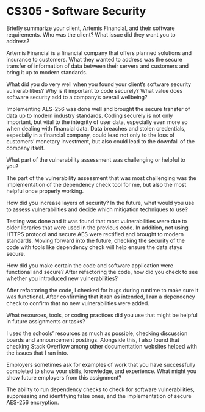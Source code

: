 # CS305 - Software Security
Briefly summarize your client, Artemis Financial, and their software requirements. Who was the client? What issue did they want you to address?

Artemis Financial is a financial company that offers planned solutions and insurance to customers. What they wanted to address was the secure transfer of information of data between their servers and customers and bring it up to modern standards. 

What did you do very well when you found your client’s software security vulnerabilities? Why is it important to code securely? What value does software security add to a company’s overall wellbeing?

Implementing AES-256 was done well and brought the secure transfer of data up to modern industry standards. Coding securely is not only important, but vital to the integrity of user data, especially even more so when dealing with financial data. Data breaches and stolen credentials, especially in a financial company, could lead not only to the loss of customers’ monetary investment, but also could lead to the downfall of the company itself. 

What part of the vulnerability assessment was challenging or helpful to you?

The part of the vulnerability assessment that was most challenging was the implementation of the dependency check tool for me, but also the most helpful once properly working.

How did you increase layers of security? In the future, what would you use to assess vulnerabilities and decide which mitigation techniques to use?

Testing was done and it was found that most vulnerabilities were due to older libraries that were used in the previous code. In addition, not using HTTPS protocol and secure AES were rectified and brought to modern standards. Moving forward into the future, checking the security of the code with tools like dependency check will help ensure the data stays secure. 

How did you make certain the code and software application were functional and secure? After refactoring the code, how did you check to see whether you introduced new vulnerabilities?

After refactoring the code, I checked for bugs during runtime to make sure it was functional. After confirming that it ran as intended, I ran a dependency check to confirm that no new vulnerabilities were added. 

What resources, tools, or coding practices did you use that might be helpful in future assignments or tasks?

I used the schools’ resources as much as possible, checking discussion boards and announcement postings. Alongside this, I also found that checking Stack Overflow among other documentation websites helped with the issues that I ran into.

Employers sometimes ask for examples of work that you have successfully completed to show your skills, knowledge, and experience. What might you show future employers from this assignment?

The ability to run dependency checks to check for software vulnerabilities, suppressing and identifying false ones, and the implementation of secure AES-256 encryption. 
